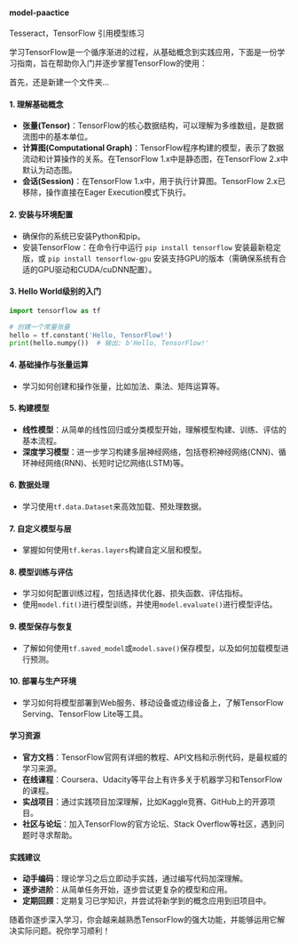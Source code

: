 #### model-paactice
 Tesseract，TensorFlow 引用模型练习

 学习TensorFlow是一个循序渐进的过程，从基础概念到实践应用，下面是一份学习指南，旨在帮助你入门并逐步掌握TensorFlow的使用：

 首先，还是新建一个文件夹...

#### 1. 理解基础概念
- **张量(Tensor)**：TensorFlow的核心数据结构，可以理解为多维数组，是数据流图中的基本单位。
- **计算图(Computational Graph)**：TensorFlow程序构建的模型，表示了数据流动和计算操作的关系。在TensorFlow 1.x中是静态图，在TensorFlow 2.x中默认为动态图。
- **会话(Session)**：在TensorFlow 1.x中，用于执行计算图。TensorFlow 2.x已移除，操作直接在Eager Execution模式下执行。

#### 2. 安装与环境配置
- 确保你的系统已安装Python和pip。
- 安装TensorFlow：在命令行中运行 `pip install tensorflow` 安装最新稳定版，或 `pip install tensorflow-gpu` 安装支持GPU的版本（需确保系统有合适的GPU驱动和CUDA/cuDNN配置）。

#### 3. Hello World级别的入门
```python
import tensorflow as tf

# 创建一个常量张量
hello = tf.constant('Hello, TensorFlow!')
print(hello.numpy())  # 输出: b'Hello, TensorFlow!'
```

#### 4. 基础操作与张量运算
- 学习如何创建和操作张量，比如加法、乘法、矩阵运算等。

#### 5. 构建模型
- **线性模型**：从简单的线性回归或分类模型开始，理解模型构建、训练、评估的基本流程。
- **深度学习模型**：进一步学习构建多层神经网络，包括卷积神经网络(CNN)、循环神经网络(RNN)、长短时记忆网络(LSTM)等。

#### 6. 数据处理
- 学习使用`tf.data.Dataset`来高效加载、预处理数据。

#### 7. 自定义模型与层
- 掌握如何使用`tf.keras.layers`构建自定义层和模型。

#### 8. 模型训练与评估
- 学习如何配置训练过程，包括选择优化器、损失函数、评估指标。
- 使用`model.fit()`进行模型训练，并使用`model.evaluate()`进行模型评估。

#### 9. 模型保存与恢复
- 了解如何使用`tf.saved_model`或`model.save()`保存模型，以及如何加载模型进行预测。

#### 10. 部署与生产环境
- 学习如何将模型部署到Web服务、移动设备或边缘设备上，了解TensorFlow Serving、TensorFlow Lite等工具。

#### 学习资源
- **官方文档**：TensorFlow官网有详细的教程、API文档和示例代码，是最权威的学习来源。
- **在线课程**：Coursera、Udacity等平台上有许多关于机器学习和TensorFlow的课程。
- **实战项目**：通过实践项目加深理解，比如Kaggle竞赛、GitHub上的开源项目。
- **社区与论坛**：加入TensorFlow的官方论坛、Stack Overflow等社区，遇到问题时寻求帮助。

#### 实践建议
- **动手编码**：理论学习之后立即动手实践，通过编写代码加深理解。
- **逐步进阶**：从简单任务开始，逐步尝试更复杂的模型和应用。
- **定期回顾**：定期复习已学知识，并尝试将新学到的概念应用到旧项目中。

随着你逐步深入学习，你会越来越熟悉TensorFlow的强大功能，并能够运用它解决实际问题。祝你学习顺利！